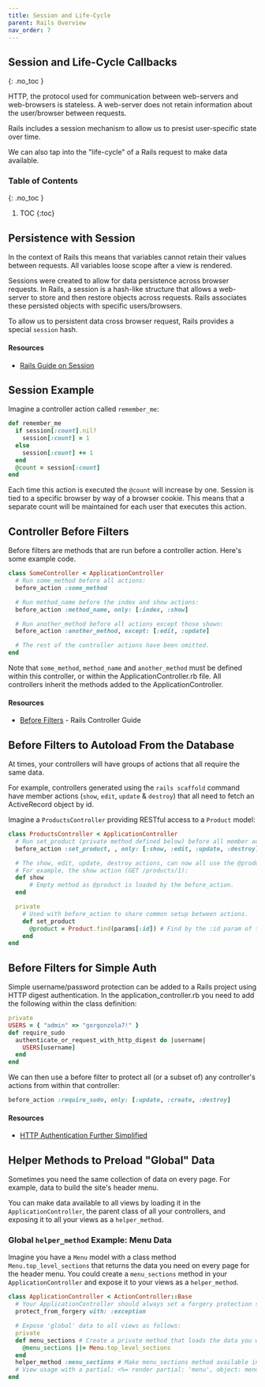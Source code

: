 ```yaml
---
title: Session and Life-Cycle
parent: Rails Overview
nav_order: 7
---
```


<!--prettier-ignore-start-->
## Session and Life-Cycle Callbacks
{: .no_toc }

HTTP, the protocol used for communication between web-servers and web-browsers is stateless. A web-server does not retain information about the user/browser between requests.

Rails includes a session mechanism to allow us to presist user-specific state over time.

We can also tap into the "life-cycle" of a Rails request to make data available.

### Table of Contents
{: .no_toc }  

1. TOC
{:toc}

<!--prettier-ignore-end-->

## Persistence with Session

In the context of Rails this means that variables cannot retain their values between requests. All variables loose scope after a view is rendered.

Sessions were created to allow for data persistence across browser requests. In Rails, a session is a hash-like structure that allows a web-server to store and then restore objects across requests. Rails associates these persisted objects with specific users/browsers.

To allow us to persistent data cross browser request, Rails provides a special `session` hash.

#### Resources

- [Rails Guide on Session](http://guides.rubyonrails.org/action_controller_overview.html#session)

## Session Example

Imagine a controller action called `remember_me`:

```ruby
def remember_me
  if session[:count].nil?
    session[:count] = 1
  else
    session[:count] += 1
  end
  @count = session[:count]
end
```

Each time this action is executed the `@count` will increase by one. Session is tied to a specific browser by way of a browser cookie. This means that a separate count will be maintained for each user that executes this action.

## Controller Before Filters

Before filters are methods that are run before a controller action. Here's some example code.

```ruby
class SomeController < ApplicationController
  # Run some_method before all actions:
  before_action :some_method

  # Run method_name before the index and show actions:
  before_action :method_name, only: [:index, :show]

  # Run another_method before all actions except those shown:
  before_action :another_method, except: [:edit, :update]

  # The rest of the controller actions have been omitted.
end
```

Note that `some_method`, `method_name` and `another_method` must be defined within this controller, or within the ApplicationController.rb file. All controllers inherit the methods added to the ApplicationController.

#### Resources

- [Before Filters](http://guides.rubyonrails.org/action_controller_overview.html#filters) - Rails Controller Guide

## Before Filters to Autoload From the Database

At times, your controllers will have groups of actions that all require the same data. 

For example, controllers generated using the `rails scaffold` command have member actions (`show`, `edit`, `update` & `destroy`) that all need to fetch an ActiveRecord object by id.

Imagine a `ProductsController` providing RESTful access to a `Product` model:

```ruby
class ProductsController < ApplicationController
  # Run set_product (private method defined below) before all member actions:
  before_action :set_product, , only: [:show, :edit, :update, :destroy]

  # The show, edit, update, destroy actions, can now all use the @product fetched below.
  # For example, the show action (GET /products/1):
  def show
      # Empty method as @product is loaded by the before_action.
  end

  private
    # Used with before_action to share common setup between actions.
    def set_product
      @product = Product.find(params[:id]) # Find by the :id param of the GET route.
    end
end
```

## Before Filters for Simple Auth

Simple username/password protection can be added to a Rails project using HTTP digest authentication. In the application_controller.rb you need to add the following within the class definition:

```ruby
private
USERS = { "admin" => "gorgonzola7!" }
def require_sudo
  authenticate_or_request_with_http_digest do |username|
    USERS[username]
  end
end
```

We can then use a before filter to protect all (or a subset of) any controller's actions from within that controller:

```ruby
before_action :require_sudo, only: [:update, :create, :destroy]
```

#### Resources

- [HTTP Authentication Further Simplified](http://guides.rubyonrails.org/action_controller_overview.html#http-authentications)

## Helper Methods to Preload "Global" Data

Sometimes you need the same collection of data on every page. For example, data to build the site's header menu.

You can make data available to all views by loading it in the `ApplicationController`, the parent class of all your controllers, and exposing it to all your views as a `helper_method`.

### Global `helper_method` Example: Menu Data

Imagine you have a `Menu` model with a class method `Menu.top_level_sections` that returns the data you need on every page for the header menu. You could create a `menu_sections` method in your `ApplicationController` and expose it to your views as a `helper_method`.

```ruby
class ApplicationController < ActionController::Base
  # Your ApplicationController should always set a forgery protection scheme.
  protect_from_forgery with: :exception 

  # Expose 'global' data to all views as follows:
  private 
  def menu_sections # Create a private method that loads the data you which to export.
    @menu_sections ||= Menu.top_level_sections
  end
  helper_method :menu_sections # Make menu_sections method available in all views.
  # View usage with a partial: <%= render partial: 'menu', object: menu_sections %>
end
```
